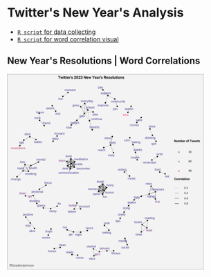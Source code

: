 # Twitter's New Year's Analysis
- [`R script` for data collecting](https://github.com/bradfordjohnson/data-viz/blob/main/new-years-2023/r/01-data-collection.R)
- [`R script` for word correlation visual](https://github.com/bradfordjohnson/data-viz/blob/main/new-years-2023/r/02-analyze-resolutions.R)

## New Year's Resolutions | **Word Correlations**
<img src = "new-years-resolutions-v3.png" width = "90%">
